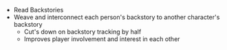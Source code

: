 - Read Backstories
- Weave and interconnect each person's backstory to another character's backstory
	- Cut's down on backstory tracking by half
	- Improves player involvement and interest in each other